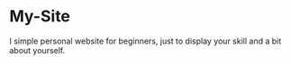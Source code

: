 # My-Site

I simple personal website for beginners, just to display your skill and a bit about yourself.

